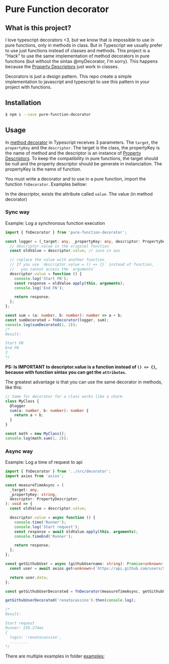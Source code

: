 # Pure Function decorator

## What is this project?

I love typescript decorators <3, but we know that is impossible to use in pure functions, only in methods in class. But in Typescript we usually prefer to use just functions instead of classes and methods. This project is a "Hack" to use the same implementation of method decorators in pure functions (but without the sintax @myDecorator, I'm sorry). This happens because the [Property Descriptors](https://developer.mozilla.org/en-US/docs/Web/JavaScript/Reference/Global_Objects/Object/getOwnPropertyDescriptor) just work in classes.

Decorators is just a design pattern. This repo create a simple implementation to javascript and typescript to use this pattern in your project with functions.

## Installation

```bash
$ npm i --save pure-function-decorator
```

## Usage

In [method decorator](https://www.typescriptlang.org/docs/handbook/decorators.html#method-decorators) in Typescript receives 3 parameters. The `target`, the `propertyKey` and the `descriptor`. The target is the class, the propertyKey is the name of method and the descriptor is an instance of [Property Descriptors](https://developer.mozilla.org/en-US/docs/Web/JavaScript/Reference/Global_Objects/Object/getOwnPropertyDescriptor). To keep the compatibility in pure functions, the target should be null and the property descriptor should be generate in instanciation. The propertyKey is the name of function.

You must write a decorator and to use in a pure function, import the function `fnDecorator`. Examples bellow:

In the descriptor, exists the attribute called `value`. The value (in method decorator)

### Sync way

Example: Log a synchronous function execution

```typescript
import { fnDecorator } from 'pure-function-decorator';

const logger = (_target: any, _propertyKey: any, descriptor: PropertyDescriptor): void => {
  // descriptor.value is the original function
  const oldValue = descriptor.value; // save in aux

  // replace the value with another function
  // If you use `descriptor.value = () => {}` instead of function,
  //   you cannot access the `arguments`
  descriptor.value = function () {
    console.log('Start FN');
    const response = oldValue.apply(this, arguments);
    console.log('End FN');

    return response;
  };
};

const sum = (a: number, b: number): number => a + b;
const sumDecorated = fnDecorator(logger, sum);
console.log(sumDecorated(1, 2));
/*
Result:

Start FN
End FN
3
*/
```

<b>PS: Is IMPORTANT to descriptor.value is a function instead of `() => {}`, because with function sintax you can get the `attributes`.</b>

The greatest advantage is that you can use the same decorator in methods, like this:

```typescript
// Same for decorator for a class works like a charm
class MyClass {
  @logger
  sum(a: number, b: number): number {
    return a + b;
  }
}

const math = new MyClass();
console.log(math.sum(1, 2));
```

### Async way

Example: Log a time of request to api

```typescript
import { fnDecorator } from '../src/decorator';
import axios from 'axios';

const measureTimeAsync = (
  _target: any,
  _propertyKey: string,
  descriptor: PropertyDescriptor,
): void => {
  const oldValue = descriptor.value;

  descriptor.value = async function () {
    console.time('Runner');
    console.log('Start request');
    const response = await oldValue.apply(this, arguments);
    console.timeEnd('Runner');

    return response;
  };
};

const getGithubUser = async (githubUsername: string): Promise<unknown> => {
  const user = await axios.get<unknown>(`https://api.github.com/users/${githubUsername}`);

  return user.data;
};

const getGithubUserDecorated = fnDecorator(measureTimeAsync, getGithubUser);

getGithubUserDecorated('renatocassino').then(console.log);

/*
Result:

Start request
Runner: 259.274ms
{
  login: 'renatocassino',
  ........
*/
```

There are multiple examples in folder [examples](https://github.com/renatocassino/pure-function-decorator/tree/main/examples);
